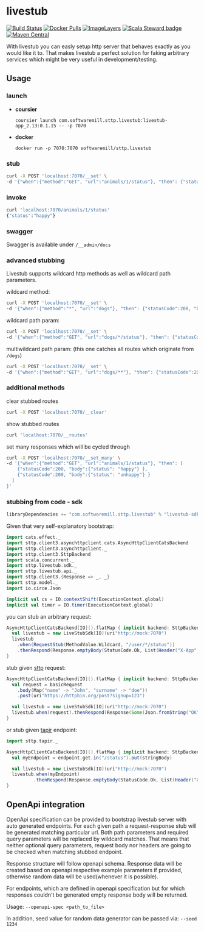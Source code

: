 # livestub

[![Build Status](https://travis-ci.org/softwaremill/livestub.svg?branch=master)](https://travis-ci.org/softwaremill/livestub)
[![Docker Pulls](https://img.shields.io/docker/pulls/softwaremill/sttp.livestub.svg)](https://hub.docker.com/r/softwaremill/sttp.livestub/)
[![ImageLayers](https://images.microbadger.com/badges/image/softwaremill/sttp.livestub.svg)](https://microbadger.com/#/images/softwaremill/sttp.livestub)
[![Scala Steward badge](https://img.shields.io/badge/Scala_Steward-helping-brightgreen.svg?style=flat&logo=data:image/png;base64,iVBORw0KGgoAAAANSUhEUgAAAA4AAAAQCAMAAAARSr4IAAAAVFBMVEUAAACHjojlOy5NWlrKzcYRKjGFjIbp293YycuLa3pYY2LSqql4f3pCUFTgSjNodYRmcXUsPD/NTTbjRS+2jomhgnzNc223cGvZS0HaSD0XLjbaSjElhIr+AAAAAXRSTlMAQObYZgAAAHlJREFUCNdNyosOwyAIhWHAQS1Vt7a77/3fcxxdmv0xwmckutAR1nkm4ggbyEcg/wWmlGLDAA3oL50xi6fk5ffZ3E2E3QfZDCcCN2YtbEWZt+Drc6u6rlqv7Uk0LdKqqr5rk2UCRXOk0vmQKGfc94nOJyQjouF9H/wCc9gECEYfONoAAAAASUVORK5CYII=)](https://scala-steward.org)
[![Maven Central](https://maven-badges.herokuapp.com/maven-central/com.softwaremill.sttp.livestub/livestub-app_2.13/badge.svg)](https://search.maven.org/search?q=g:com.softwaremill.sttp.livestub)


With livestub you can easly setup http server that behaves exactly as you would like it to. That makes livestub a perfect solution for faking arbitrary services which might be very useful in development/testing.

## Usage

### launch
 - **coursier**

    `coursier launch com.softwaremill.sttp.livestub:livestub-app_2.13:0.1.15 -- -p 7070`

- **docker**

    `docker run -p 7070:7070 softwaremill/sttp.livestub`

### stub
```bash
curl -X POST 'localhost:7070/__set' \
-d '{"when":{"method":"GET", "url":"animals/1/status"}, "then": {"statusCode":200, "body":{"status": "happy"} }}'
```

### invoke
```bash
curl 'localhost:7070/animals/1/status'
{"status":"happy"}
```

### swagger

Swagger is available under `/__admin/docs`

### advanced stubbing

Livestub supports wildcard http methods as well as wildcard path parameters.

wildcard method:
```bash
curl -X POST 'localhost:7070/__set' \
-d '{"when":{"method":"*", "url":"dogs"}, "then": {"statusCode":200, "body":{"status": "OK"} }}'
```

wildcard path param: 
```bash
curl -X POST 'localhost:7070/__set' \
-d '{"when":{"method":"GET", "url":"dogs/*/status"}, "then": {"statusCode":200, "body":{"status": "happy"} }}'
```

multiwildcard path param: (this one catches all routes which originate from `/dogs`)
```bash
curl -X POST 'localhost:7070/__set' \
-d '{"when":{"method":"GET", "url":"dogs/**"}, "then": {"statusCode":200, "body":{"status": "cheerful"} }}'
```

### additional methods

clear stubbed routes
```bash
curl -X POST 'localhost:7070/__clear'
```

show stubbed routes

```bash
curl 'localhost:7070/__routes'
```

set many responses which will be cycled through
```bash
curl -X POST 'localhost:7070/__set_many' \
-d '{"when":{"method":"GET", "url":"animals/1/status"}, "then": [
    {"statusCode":200, "body":{"status": "happy"} },
    {"statusCode":200, "body":{"status": "unhappy"} }
  ]
}'
```

### stubbing from code - sdk

```scala
libraryDependencies += "com.softwaremill.sttp.livestub" % "livestub-sdk" % "0.1.15"
```

Given that very self-explanatory bootstrap:
```scala mdoc:silent
import cats.effect._
import sttp.client3.asynchttpclient.cats.AsyncHttpClientCatsBackend
import sttp.client3.asynchttpclient._
import sttp.client3.SttpBackend
import scala.concurrent._
import sttp.livestub.sdk._
import sttp.livestub.api._
import sttp.client3.{Response => _, _}
import sttp.model._
import io.circe.Json

implicit val cs = IO.contextShift(ExecutionContext.global)
implicit val timer = IO.timer(ExecutionContext.global)
```

you can stub an arbitrary request:
```scala mdoc:compile-only
AsyncHttpClientCatsBackend[IO]().flatMap { implicit backend: SttpBackend[IO, Any] =>
  val livestub = new LiveStubSdk[IO](uri"http://mock:7070")
  livestub
    .when(RequestStub(MethodValue.Wildcard, "/user/*/status"))
    .thenRespond(Response.emptyBody(StatusCode.Ok, List(Header("X-App", "123"))))
}
```
stub given [sttp](https://github.com/softwaremill/sttp) request:
```scala mdoc:compile-only
AsyncHttpClientCatsBackend[IO]().flatMap { implicit backend: SttpBackend[IO, Any] =>
  val request = basicRequest
    .body(Map("name" -> "John", "surname" -> "doe"))
    .post(uri"https://httpbin.org/post?signup=123")

  val livestub = new LiveStubSdk[IO](uri"http://mock:7070")
  livestub.when(request).thenRespond(Response(Some(Json.fromString("OK")), StatusCode.Ok))
}
```
or stub given [tapir](https://github.com/softwaremill/tapir) endpoint:
```scala mdoc:compile-only
import sttp.tapir._

AsyncHttpClientCatsBackend[IO]().flatMap { implicit backend: SttpBackend[IO, Any] =>
  val myEndpoint = endpoint.get.in("/status").out(stringBody)

  val livestub = new LiveStubSdk[IO](uri"http://mock:7070")
  livestub.when(myEndpoint)
          .thenRespond(Response.emptyBody(StatusCode.Ok, List(Header("X-App", "123"))))
}
```

## OpenApi integration

OpenApi specification can be provided to bootstrap livestub server with auto generated endpoints.
For each given path a request-response stub will be generated matching particular url. Both path parameters and required query parameters will be
replaced by wildcard matches. That means that neither optional query parameters, request body nor headers are going to be checked when matching
stubbed endpoint.

Response structure will follow openapi schema. Response data will be created
based on openapi respective example parameters if provided, otherwise random data will be used(whenever it is possible).



For endpoints, which are defined in openapi specification but for which responses
couldn't be generated empty response body will be returned.

Usage:
`--openapi-spec <path_to_file>`

In addition, seed value for random data generator can be passed via:
`--seed 1234`